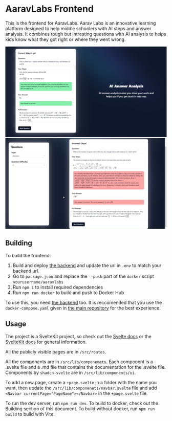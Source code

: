 # AaravLabs Frontend

This is the frontend for AaravLabs. Aarav Labs is an innovative learning platform designed to help middle schoolers with AI steps and answer analysis. It combines tough but intresting questions with AI analysis to helps kids know what they got right or where they went wrong.

![Correct example image](READMEimages/correct.png)
![Incorrect example image](READMEimages/incorrect.png)

## Building

To build the frontend:
1. Build and deploy [the backend](https://github.com/AaravLabsOffical/Backend) and update the url in `.env` to match your backend url.
2. Go to `package.json` and replace the `--push` part of the `docker` script `yourusername/aaravlabs`
3. Run `npm i` to install required dependencies
4. Run `npm run docker` to build and push to Docker Hub

To use this, you need [the backend](https://github.com/AaravLabsOffical/Backend) too.
It is reccomended that you use the `docker-compose.yaml` given in [the main repository](https://github.com/AaravLabsOffical/AaravLabs) for the best experience.

## Usage

The project is a SvelteKit project, so check out the [Svelte docs](https://svelte.dev/docs/svelte/overview) or the [SvelteKit docs](https://svelte.dev/docs/kit/introduction) for general information.

All the publicly visible pages are in `/src/routes`.

All the components are in `/src/lib/componenets`. 
Each component is a .svelte file and a .md file that contains the documentation for the .svelte file. Components by `shadcn-svelte` are in `/src/lib/components/ui`.

To add a new page, create a `+page.svelte` in a folder with the name you want, then update the `/src/lib/componenets/navbar.svelte` file and add `<Navbar currentPage="PageName"></Navbar>` in the `+page.svelte` file.

To run the dev server, run `npm run dev`. To build to docker, check out the Building section of this document. To build without docker, run `npm run build` to build with Vite.